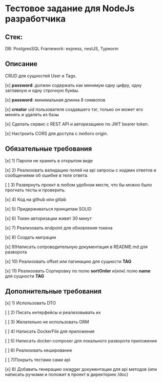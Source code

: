 # Тестовое задание для NodeJs разработчика

## Стек:
DB: PostgresSQL
Framework: express, nestJS, Typeorm
## Описание

CRUD для сущностей User и Tags.

[x] **password**: должен содержать как минимум одну цифру, одну заглавную и одну строчную буквы.

[x] **password**: минимальная длинна 8 символов

[x] **creator** uid пользователя создавшего тэг, только он может его менять и удалять из базы

[x] Сделать сервис с REST API и авторизациею по JWT bearer token.

[x] Настроить CORS для доступа с любого origin.

## Обязательные требования

[x] 1) Пароли не хранить в открытом виде

[x] 2) Реализовать валидацию полей на api запросы с кодами ответов и сообщениями об ошибке в теле ответа.

[ ] 3) Развернуть проект в любом удобном месте, что бы можно было прогнать тесты и проверить.

[x] 4) Код на github или gitlab

[x] 5) Придерживаться принципам SOLID

[x] 6) Токен авторизации живет 30 минут

[x] 7) Реализовать endpoint для обновления токена

[x] 8) Создать миграции

[x] 9)Написать сопроводительную документация в README.md для разворота

[x] 10) Реализовать offset или пагинацию для сущности **TAG**

[x] 11) Реализовать Сортировку по полю **sortOrder** и(или) полю **name** для сущности **TAG**


## Дополнительные требования

[x] 1) Использовать DTO

[ ] 2) Писать интерфейсы и реализовывать их

[ ] 3) Желательно не использовать ORM

[ ] 4) Написать DockerFile для приложения

[ ] 5) Написать docker-composer для локального разворота приложения

[ ] 6) Реализовать кеширование

[ ] 7)Покрыть тестами сами api

[x] 8) Добавить генерацию swagger документации для api методов (или написать ручками и положит в проект в директорию /doc)
